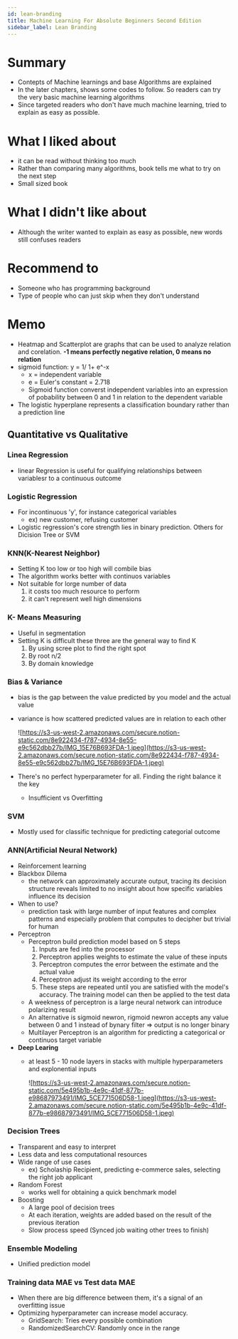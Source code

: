 ```yaml
---
id: lean-branding
title: Machine Learning For Absolute Beginners Second Edition
sidebar_label: Lean Branding
---
```

# Summary

- Contepts of Machine learnings and base Algorithms are explained
- In the later chapters, shows some codes to follow. So readers can try the very basic machine learning algorithms
- Since targeted readers who don't have much machine learning, tried to explain as easy as possible.

# What I liked about

- it can be read without thinking too much
- Rather than comparing many algorithms, book tells me what to try on the next step
- Small sized book

# What I didn't like about

- Although the writer wanted to explain as easy as possible, new words still confuses readers

# Recommend to

- Someone who has programming background
- Type of people who can just skip when they don't understand

# Memo

- Heatmap and Scatterplot are graphs that can be used to analyze relation and corelation. **-1 means perfectly negative relation, 0 means no relation**
- sigmoid function: y = 1/ 1+ e^-x
    - x = independent variable
    - e = Euler's constant = 2.718
    - Sigmoid function converst independent variables into an expression of pobability between 0 and 1 in relation to the dependent variable
- The logistic hyperplane represents a classification boundary rather than a prediction line

## Quantitative vs Qualitative

### Linea Regression

- linear Regression is useful for qualifying relationships between variablesr to a continuous outcome

### Logistic Regression

- For incontinuous 'y', for instance categorical variables
    - ex) new customer, refusing customer
- Logistic regression's core strength lies in binary prediction. Others for Dicision Tree or SVM

### KNN(K-Nearest Neighbor)

- Setting K too low or too high will combile bias
- The algorithm works better with continuos variables
- Not suitable for lorge number of data
    1. it costs too much resource to perform
    2. it can't represent well high dimensions

### K- Means Measuring

- Useful in segmentation
- Setting K is difficult these three are the general way to find K
    1. By using scree plot to find the right spot 
    2. By root n/2
    3. By domain knowledge

### Bias & Variance

- bias is the gap between the value predicted by you model and the actual value
- variance is how scattered predicted values are in relation to each other

    ![https://s3-us-west-2.amazonaws.com/secure.notion-static.com/8e922434-f787-4934-8e55-e9c562dbb27b/IMG_15E76B693FDA-1.jpeg](https://s3-us-west-2.amazonaws.com/secure.notion-static.com/8e922434-f787-4934-8e55-e9c562dbb27b/IMG_15E76B693FDA-1.jpeg)

- There's no perfect hyperparameter for all. Finding the right balance it the key
    - Insufficient vs Overfitting

### SVM

- Mostly used for classific technique for predicting categorial outcome

### ANN(Artificial Neural Network)

- Reinforcement learning
- Blackbox Dilema
    - the network can approximately accurate output, tracing its decision structure reveals limited to no insight about how specific variables influence its decision
- When to use?
    - prediction task with large number of input features and complex patterns and especially problem that computes to decipher but trivial for human
- Perceptron
    - Perceptron build prediction model based on 5 steps
        1. Inputs are fed into the processor
        2. Perceptron applies weights to estimate the value of these inputs
        3. Perceptron computes the error between the estimate and the actual value
        4. Perceptron adjust its weight according to the error
        5. These steps are repeated until you are satisfied with the model's accuracy. The training model can then be applied to the test data
    - A weekness of perceptron is a large neural network can introduce polarizing result
    - An alternative is sigmoid newron, rigmoid newron accepts any value between 0 and 1 instead of bynary filter ⇒ output is no longer binary
    - Multilayer Perceptron is an algorithm for predicting a categorical or continuos target variable
- **Deep Learing**
    - at least 5 - 10 node layers in stacks with multiple hyperparameters and explonential inputs

        ![https://s3-us-west-2.amazonaws.com/secure.notion-static.com/5e495b1b-4e9c-41df-877b-e98687973491/IMG_5CE771506D58-1.jpeg](https://s3-us-west-2.amazonaws.com/secure.notion-static.com/5e495b1b-4e9c-41df-877b-e98687973491/IMG_5CE771506D58-1.jpeg)

### Decision Trees

- Transparent and easy to interpret
- Less data and less computational resources
- Wide range of use cases
    - ex) Scholaship Recipient, predicting e-commerce sales, selecting the right job applicant
- Random Forest
    - works well for obtaining a quick benchmark model
- Boosting
    - A large pool of decision trees
    - At each iteration, weights are added based on the result of the previous iteration
    - Slow process speed (Synced job waiting other trees to finish)

### Ensemble Modeling

- Unified prediction model

### Training data MAE vs Test data MAE

- When there are big difference between them, it's a signal of an overfitting issue
- Optimizing hyperparameter can increase model accuracy.
    - GridSearch: Tries every possible combination
    - RandomizedSearchCV: Randomly once in the range